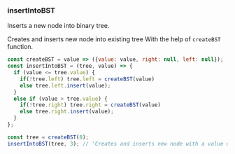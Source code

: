 ### insertIntoBST

Inserts a new node into binary tree.

Creates and inserts new node into existing tree With the help of `createBST` function.

```js
const createBST = value => ({value: value, right: null, left: null});
const insertIntoBST = (tree, value) => {
  if (value <= tree.value) {
    if(!tree.left) tree.left = createBST(value)
    else tree.left.insert(value);
  }
  else if (value > tree.value) {
    if(!tree.right) tree.right = createBST(value)
    else tree.right.insert(value);
  }
};
```

```js
const tree = createBST(8);
insertIntoBST(tree, 3); // 'Creates and inserts new node with a value of 3 to the existing tree'
```
